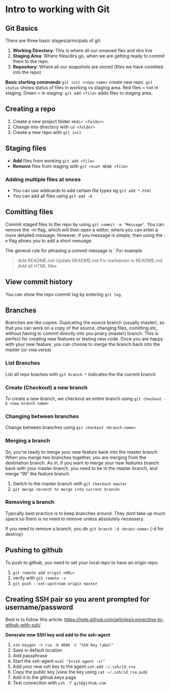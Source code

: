 # Intro to working with Git

## Git Basics

There are three basic stages/principals of git. 
1. **Working Directory**: This is where all our unsaved fies and dirs live
2. **Staging Area**: Where files/dirs go, when we are getting ready to commit them to the repo. 
3. **Repository**: Where all our snapshots are stored (files we have comitted into the repo)

**Basic starting commands**
`git init <repo-name>`     create new repo.
`git status`               shows status of files in working vs staging area. Red files = not in staging. Green = in staging. 
`git add <file>`           adds files to staging area. 

## Creating a repo
1. Create a new project folder `mkdir <folder>`
2. Change into directory with `cd <folder>`
3. Create a new repo with `git init`

## Staging files 
- **Add** files from working `git add <file>`
- **Remove** files from staging with `git reset HEAD <file>`

### Adding multiple files at onces
- You can use wildcards to add certain file types eg `git add *.html`
- You can add all files using `git add -A`

## Comitting files
Commit staged files to the repo by using `git commit -m "Message"`. You can remove the -m flag, which will then open a editor, where you can enter a more detailed message. However, if you message is simple, then using the `-m` flag allows you to add a short message.

The general rule for phrasing a commit message is `<Present tense word> <Short description> 
For example
> Add README.md
> Update README.md
> Fix markdown in README.md
> Add all HTML files

## View commit history
You can show the repo commit log by entering `git log`. 

## Branches
Branches are like copies. Dupicating the source branch (usually master), so that you can work on a copy of the source, changing files, comitting etc, without having to commit directly into you priary (master) branch. 
This is perfect for creating new features or testing new code. Once you are happy with your new feature, you can choose to merge the branch back into the master (or visa versa)

### List Branches
List all repo braches with `git branch`. 
`*` indicates the the current branch

### Create (Checkout) a new branch
To create a new branch, we checkout an entire branch using `git checkout -b <new branch name>`

### Changing between branches
Change between branches using `git checkout <branch-name>`

### Merging a branch
So, you're ready to merge your new feature back into the master branch. When you merge two branches together, you are merging from the destination branch. 
As in, if you want to merge your new features branch back with your master branch, you need to be in the master branch, and merge "IN" the feature branch. 

1. Switch to the master branch with `git checkout master`
2. `git merge <branch to merge into current branch>`

### Removing a branch
Typically best practice is to keep branches around. They dont take up much space so there is no need to remove unless absolutely necessary. 

If you need to remove a branch, you do `git branch -d <branc-name>` (-d for destroy)

## Pushing to github
To push to github, you need to set your local repo to have an origin repo:
1. `git remote add origin <URL>`
2. verify with `git remote -v`
3. `git push --set-upstream origin master`

## Creating SSH pair so you arent prompted for username/password
Best is to follow this article: https://help.github.com/articles/connecting-to-github-with-ssh/

**Generate new SSH key and add to the ssh-agent**
1. `ssh-keygen -t rsa -b 4096 -C "SSH Key label"`
2. Save in default location
3. Add passphrase
4. Start the ssh-agent `eval "$(ssh-agent -s)"`
5. Add your new ssh key to the agent `ssh-add ~/.ssh/id_rsa`
6. Copy the public key (view the key using `cat ~/.ssh/id_rsa.pub`)
7. Add it to the github keys page
8. Test conneciton with `ssh -T git@github.com`